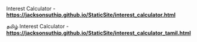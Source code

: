 Interest Calculator - **https://jacksonsuthip.github.io/StaticSite/interest_calculator.html**

தமிழ் Interest Calculator - **https://jacksonsuthip.github.io/StaticSite/interest_calculator_tamil.html**
